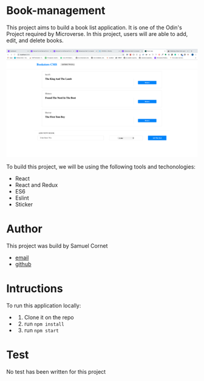# Book-management
This project aims to build a book list application. It is one of the Odin's Project required by Microverse. In this project, users will are able to add, edit, and delete books.

![book app image](https://github.com/CornetS28/book-management/blob/master/src/css/app-image.png)

To build this project, we will be using the following tools and techonologies:
- React
- React and Redux
- ES6
- Eslint
- Sticker

# Author
This project was build by Samuel Cornet 
- [email](corsam28@gmail.com)
- [github](https://github.com/CornetS28/book-management)

# Intructions
To run this application locally:
- 1. Clone it on the repo
- 2. run `npm install`
- 3. run `npm start`

# Test
No test has been written for this project
